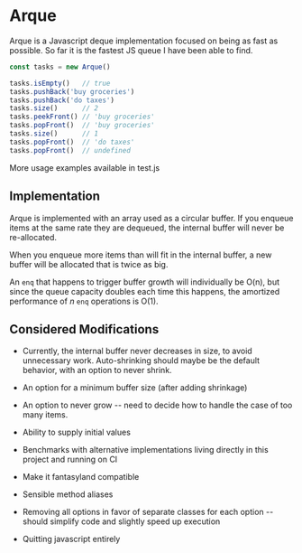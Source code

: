 # Arque

Arque is a Javascript deque implementation focused on being as fast as possible.
So far it is the fastest JS queue I have been able to find.

```js
const tasks = new Arque()

tasks.isEmpty()   // true
tasks.pushBack('buy groceries')
tasks.pushBack('do taxes')
tasks.size()      // 2
tasks.peekFront() // 'buy groceries'
tasks.popFront()  // 'buy groceries'
tasks.size()      // 1
tasks.popFront()  // 'do taxes'
tasks.popFront()  // undefined
```

More usage examples available in test.js

## Implementation

Arque is implemented with an array used as a circular buffer.
If you enqueue items at the same rate they are dequeued,
the internal buffer will never be re-allocated.

When you enqueue more items than will fit in the internal buffer,
a new buffer will be allocated that is twice as big.

An `enq` that happens to trigger buffer growth will individually be O(n),
but since the queue capacity doubles each time this happens,
the amortized performance of _n_ `enq` operations is O(1).

## Considered Modifications

- Currently, the internal buffer never decreases in size, to avoid unnecessary work.
  Auto-shrinking should maybe be the default behavior, with an option to never shrink.

- An option for a minimum buffer size (after adding shrinkage)

- An option to never grow -- need to decide how to handle the case of too many items.

- Ability to supply initial values

- Benchmarks with alternative implementations
  living directly in this project and running on CI

- Make it fantasyland compatible

- Sensible method aliases

- Removing all options in favor of separate classes for each option -- should simplify code and slightly speed up execution

- Quitting javascript entirely
